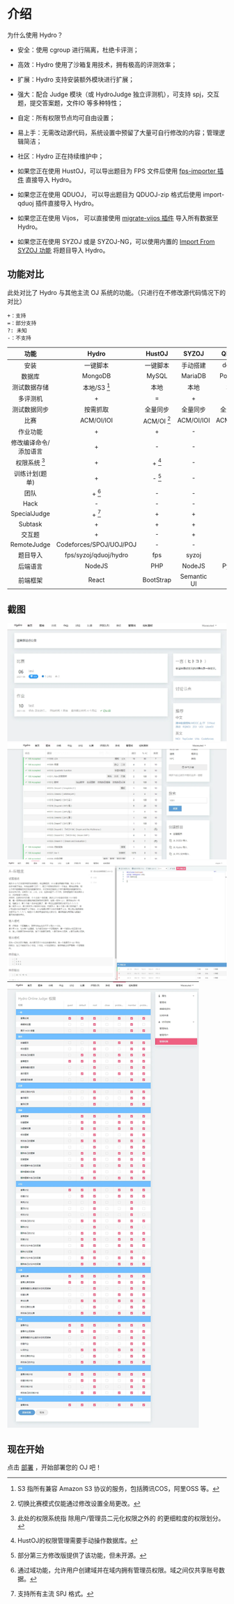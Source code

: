 # 介绍

为什么使用 Hydro？

- 安全：使用 cgroup 进行隔离，杜绝卡评测；
- 高效：Hydro 使用了沙箱复用技术，拥有极高的评测效率；
- 扩展：Hydro 支持安装额外模块进行扩展；
- 强大：配合 Judge 模块（或 HydroJudge 独立评测机），可支持 spj，交互题，提交答案题，文件IO 等多种特性；
- 自定：所有权限节点均可自由设置；
- 易上手：无需改动源代码，系统设置中预留了大量可自行修改的内容；管理逻辑简洁；
- 社区：Hydro 正在持续维护中；

- 如果您正在使用 HustOJ，可以导出题目为 FPS 文件后使用 [fps-importer 插件](/plugins/fps-importer) 直接导入 Hydro。
- 如果您正在使用 QDUOJ， 可以导出题目为 QDUOJ-zip 格式后使用 import-qduoj 插件直接导入 Hydro。
- 如果您正在使用 Vijos， 可以直接使用 [migrate-vijos 插件](/plugins/migrate-vijos) 导入所有数据至 Hydro。
- 如果您正在使用 SYZOJ 或是 SYZOJ-NG，可以使用内置的 [Import From SYZOJ 功能](/docs/user/problem/#%E4%BB%8E-syzoj-%E5%AF%BC%E5%85%A5) 将题目导入 Hydro。

## 功能对比

此处对比了 Hydro 与其他主流 OJ 系统的功能。（只进行在不修改源代码情况下的对比）  

```plain
+：支持
=：部分支持
?: 未知
-：不支持
```

|         功能          |          Hydro          |   HustOJ    |    SYZOJ    |   QDUOJ    |  Vijos   |
| :-------------------: | :---------------------: | :---------: | :---------: | :--------: | :------: |
|         安装          |        一键脚本         |  一键脚本   |  手动搭建   |   docker   |  docker  |
|        数据库         |         MongoDB         |    MySQL    |   MariaDB   |  Postgres  | MongoDB  |
|     测试数据存储      |      本地/S3 [^1]       |    本地     |    本地     |    本地    |  数据库  |
|       多评测机        |            +            |      =      |      +      |     +      |    +     |
|     测试数据同步      |        按需抓取         |  全量同步   |  全量同步   |  全量同步  | 按需抓取 |
|         比赛          |       ACM/OI/IOI        | ACM/OI [^2] | ACM/OI/IOI  | ACM/OI/IOI |  ACM/OI  |
|       作业功能        |            +            |      +      |      -      |     -      |    +     |
| 修改编译命令/添加语言 |            +            |      -      |      -      |     -      |    +     |
|     权限系统 [^5]     |            +            |   + [^6]    |      -      |     -      |    +     |
|    训练计划(题单)     |            +            |   - [^7]    |      -      |     -      |    +     |
|         团队          |         + [^3]          |      -      |      -      |     -      |    +     |
|         Hack          |            -            |      -      |      -      |     -      |    -     |
|     SpecialJudge      |         + [^4]          |      +      |      +      |     -      |    -     |
|        Subtask        |            +            |      +      |      +      |     -      |    -     |
|        交互题         |            +            |      -      |      +      |     -      |    -     |
|      RemoteJudge      | Codeforces/SPOJ/UOJ/POJ |      -      |      -      |     -      |    -     |
|       题目导入        |  fps/syzoj/qduoj/hydro  |     fps     |    syzoj    |    fps     |    -     |
|       后端语言        |         NodeJS          |     PHP     |   NodeJS    |   Python   |  Python  |
|       前端框架        |          React          |  BootStrap  | Semantic UI |    Vue     |  React   |

[^1]: S3 指所有兼容 Amazon S3 协议的服务，包括腾讯COS，阿里OSS 等。  
[^2]: 切换比赛模式仅能通过修改设置全局更改。  
[^3]: 通过域功能，允许用户创建域并在域内拥有管理员权限。域之间仅共享账号数据。  
[^4]: 支持所有主流 SPJ 格式。  
[^5]: 此处的权限系统指 除用户/管理员二元化权限之外的 的更细粒度的权限划分。
[^6]: HustOJ的权限管理需要手动操作数据库。
[^7]: 部分第三方修改版提供了该功能，但未开源。  

## 截图

![img](./pictures/pict1.png)
![img](./pictures/pict2.png)
![img](./pictures/pict3.png)
![img](./pictures/pict4.png)

## 现在开始

点击 [部署](/docs/install/) ，开始部署您的 OJ 吧！

